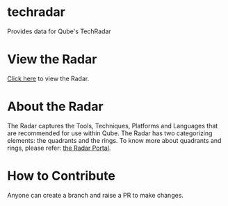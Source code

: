 # techradar
Provides data for Qube's TechRadar

# View the Radar
[Click here]() to view the Radar.

# About the Radar
The Radar captures the Tools, Techniques, Platforms and Languages that are recommended for use within Qube. The Radar has two categorizing elements: the quadrants and the rings. To know more about quadrants and rings, please refer: [the Radar Portal](https://www.thoughtworks.com/radar/faq#quadrants).

# How to Contribute
Anyone can create a branch and raise a PR to make changes.